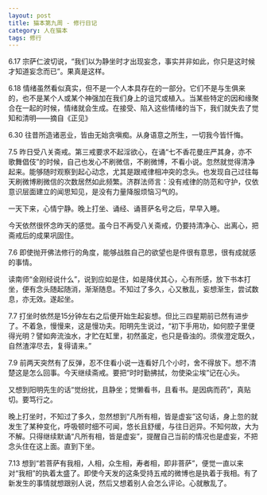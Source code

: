 ```yaml
---
layout: post
title: 猫本第九周 - 修行日记
category: 人在猫本
tags: 修行
---
```

6.17 宗萨仁波切说，“我们以为静坐时才出现妄念，事实并非如此，你只是这时候才知道妄念而已”。果真是这样。

6.18 情绪虽然看似真实，但不是一个人本具存在的一部分。它们不是与生俱来的，也不是某个人或某个神强加在我们身上的诅咒或植入。当某些特定的因和缘聚合在一起的时候，情绪就会生成。在接受、陷入这些情绪的当下，我们就失去了觉知和清明——摘自《正见》

6.30 往昔所造诸恶业，皆由无始贪嗔痴。从身语意之所生，一切我今皆忏悔。

7.5 昨日受八关斋戒。第三戒要求不起淫欲心，在诵“七不香花曼庄严其身，亦不歌舞倡伎”的时候，自己也发心不刷微信，不刷微博，不看小说。忽然就觉得清净起来。能够随时观察到起心动念，尤其是跟戒律相冲突的念头。也发现自己过往每天刷微博刷微信的次数居然如此频繁。济群法师言：没有戒律的防范和守护，仅依意识层面建立的闻思知见，是没有力量降服烦恼习气的。

一天下来，心情宁静。晚上打坐、诵经、诵菩萨名号之后，早早入睡。

今天依然很怀念昨天的感觉。虽今日不再受八关斋戒，仍要持清净心、出离心，把斋戒后的成果巩固住。

7.6 即使抛开佛法修行的角度，能够战胜自己的欲望也是件很有意思，很有成就感的事情。

读南师“金刚经说什么”，说到应如是住，如是降伏其心，心有所感，放下书本打坐，便有念头随起随消，渐渐随息。不知过了多久，心又散乱，妄想渐生，尝试数息，亦无效。遂起坐。

7.7 打坐时依然是15分钟左右之后便开始生起妄想。但比三四星期前已然有进步了。不着急，慢慢来，这是慢功夫。阳明先生说过，“初下手用功，如何腔子里便得光明？譬如奔流浊水，才贮在缸里，初然虽定，也只是昏浊的。须俟澄定既久，自然渣滓尽去，复得请来。” 

7.9 前两天突然有了反弹，忍不住看小说一连看好几个小时，舍不得放下。想不清楚这是怎么回事。今天继续斋戒。要把“时时勤拂拭，勿使染尘埃”记在心头。

又想到阳明先生的话“觉纷扰，且静坐；觉懒看书，且看书。是因病而药”，真贴切。要笃行之。

晚上打坐时，不知过了多久，忽然想到“凡所有相，皆是虚妄”这句话，身上忽的就发生了某种变化，呼吸顿时细不可闻，悠长且舒缓，与往日迥异。不知何故，大为不解。只得继续默诵“凡所有相，皆是虚妄”，提醒自己当前的情况也是虚妄，不把念头住在这上面。直到下坐。

7.13 想到“若菩萨有我相，人相，众生相，寿者相，即非菩萨”，便觉一直以来对“我相”的执着太盛了。即使今天发的这条受持五戒的微博也是执着于我相。有了新发生的事情就想跟别人说，然后又想着别人会怎么评论。心就散乱了。
